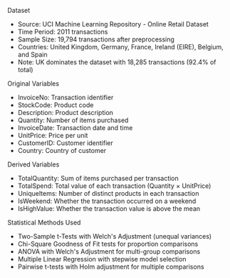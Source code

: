 Dataset
- Source: UCI Machine Learning Repository - Online Retail Dataset
- Time Period: 2011 transactions
- Sample Size: 19,794 transactions after preprocessing
- Countries: United Kingdom, Germany, France, Ireland (EIRE), Belgium, and Spain
- Note: UK dominates the dataset with 18,285 transactions (92.4% of total)


Original Variables
- InvoiceNo: Transaction identifier
- StockCode: Product code
- Description: Product description
- Quantity: Number of items purchased
- InvoiceDate: Transaction date and time
- UnitPrice: Price per unit
- CustomerID: Customer identifier
- Country: Country of customer


Derived Variables
- TotalQuantity: Sum of items purchased per transaction
- TotalSpend: Total value of each transaction (Quantity × UnitPrice)
- UniqueItems: Number of distinct products in each transaction
- IsWeekend: Whether the transaction occurred on a weekend
- IsHighValue: Whether the transaction value is above the mean


Statistical Methods Used
- Two-Sample t-Tests with Welch's Adjustment (unequal variances)
- Chi-Square Goodness of Fit tests for proportion comparisons
- ANOVA with Welch's Adjustment for multi-group comparisons
- Multiple Linear Regression with stepwise model selection
- Pairwise t-tests with Holm adjustment for multiple comparisons
